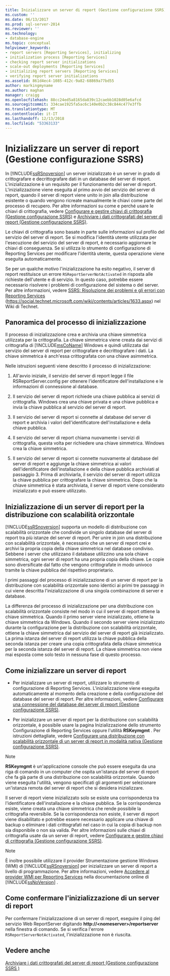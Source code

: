 ```yaml
---
title: Inizializzare un server di report (Gestione configurazione SSRS) | Microsoft Docs
ms.custom: ''
ms.date: 06/13/2017
ms.prod: sql-server-2014
ms.reviewer: ''
ms.technology:
- database-engine
ms.topic: conceptual
helpviewer_keywords:
- report servers [Reporting Services], initializing
- initialization process [Reporting Services]
- checking report server initializations
- scale-out deployments [Reporting Services]
- initializing report servers [Reporting Services]
- verifying report server initializations
ms.assetid: 861d4ec4-1085-412c-9a82-68869a77bd55
author: markingmyname
ms.author: maghan
manager: craigg
ms.openlocfilehash: 88cc24ed5a8165da839c12caebb1028d05e6afcd
ms.sourcegitcommit: 334cae1925fa5ac6c140e0b2c38c844c477e3ffb
ms.translationtype: MT
ms.contentlocale: it-IT
ms.lasthandoff: 12/13/2018
ms.locfileid: "53363133"
---
```

# <a name="initialize-a-report-server-ssrs-configuration-manager"></a>Inizializzare un server di report (Gestione configurazione SSRS)
  In [!INCLUDE[ssRSnoversion](../../includes/ssrsnoversion-md.md)] un server inizializzato è un server in grado di crittografare e decrittografare dati in un database del server di report. L'inizializzazione è un requisito per il funzionamento del server di report. L'inizializzazione viene eseguita al primo avvio del servizio del server di report, quando il server di report viene unito in join alla distribuzione esistente o quando vengono ricreate manualmente le chiavi come parte del processo di recupero. Per altre informazioni su come e perché usare le chiavi di crittografia, vedere [Configurare e gestire chiavi di crittografia &#40;Gestione configurazione SSRS&#41;](ssrs-encryption-keys-manage-encryption-keys.md) e [Archiviare i dati crittografati del server di report &#40;Gestione configurazione SSRS&#41;](ssrs-encryption-keys-store-encrypted-report-server-data.md).  
  
 Le chiavi di crittografia sono basate in parte sulle informazioni sul profilo del servizio del server di report. Se si modifica l'identità utente utilizzata per l'esecuzione del servizio del server di report, è necessario aggiornare le chiavi di conseguenza. Se si utilizza lo strumento di configurazione di Reporting Services per modificare l'identità utente, questa operazione viene eseguita automaticamente.  
  
 Se per un qualche motivo l'inizializzazione ha esito negativo, il server di report restituisce un errore `RSReportServerNotActivated` in risposta alle richieste dell'utente e di servizio. In questo caso, potrebbe essere necessario risolvere i problemi di configurazione del sistema o del server. Per altre informazioni, vedere [SSRS: Risoluzione dei problemi e gli errori con Reporting Services](https://social.technet.microsoft.com/wiki/contents/articles/1633.aspx) (https://social.technet.microsoft.com/wiki/contents/articles/1633.aspx) nel Wiki di Technet.  
  
## <a name="overview-of-the-initialization-process"></a>Panoramica del processo di inizializzazione  
 Il processo di inizializzazione crea e archivia una chiave simmetrica utilizzata per la crittografia. La chiave simmetrica viene creata dai servizi di crittografia di [!INCLUDE[msCoName](../../includes/msconame-md.md)] Windows e quindi utilizzata dal servizio del server di report per crittografare e decrittografare i dati. La chiave simmetrica è anch'essa crittografata con una chiave asimmetrica.  
  
 Nelle istruzioni seguenti viene descritto il processo di inizializzazione:  
  
1.  All'avvio iniziale, il servizio del server di report legge il file RSReportServer.config per ottenere l'identificatore dell'installazione e le informazioni di connessione al database.  
  
2.  Il servizio del server di report richiede una chiave pubblica ai servizi di crittografia. Windows crea una chiave privata e una chiave pubblica e invia la chiave pubblica al servizio del server di report.  
  
3.  Il servizio del server di report si connette al database del server di report e archivia i valori dell'identificatore dell'installazione e della chiave pubblica.  
  
4.  Il servizio del server di report chiama nuovamente i servizi di crittografia, questa volta per richiedere una chiave simmetrica. Windows crea la chiave simmetrica.  
  
5.  Il servizio del server di report si connette nuovamente al database del server di report e aggiunge la chiave simmetrica ai valori dell'identificatore dell'installazione e della chiave pubblica archiviati al passaggio 3. Prima di archiviarla, il servizio del server di report utilizza la chiave pubblica per crittografare la chiave simmetrica. Dopo che la chiave simmetrica è stata archiviata, il server di report viene considerato inizializzato e può essere utilizzato.  
  
## <a name="initializing-a-report-server-for-scale-out-deployment"></a>Inizializzazione di un server di report per la distribuzione con scalabilità orizzontale  
 [!INCLUDE[ssRSnoversion](../../includes/ssrsnoversion-md.md)] supporta un modello di distribuzione con scalabilità orizzontale che condivide un singolo database del server di report tra più istanze del server di report. Per unire in join una distribuzione con scalabilità orizzontale, è necessario che un server di report crei e archivi la propria copia della chiave simmetrica nel database condiviso. Sebbene i server che utilizzano il database utilizzino una sola chiave simmetrica, ogni server di report ha una propria copia della chiave. Le copie sono diversificate dal fatto che vengono crittografate in modo univoco tramite la chiave pubblica del rispettivo proprietario.  
  
 I primi passaggi del processo di inizializzazione di un server di report per la distribuzione con scalabilità orizzontale sono identici ai primi tre passaggi in cui viene descritta l'inizializzazione di una singola combinazione di server e database.  
  
 La differenza del processo di inizializzazione per una distribuzione con scalabilità orizzontale consiste nel modo in cui il server di report ottiene la chiave simmetrica. Quando il primo server viene inizializzato, ottiene la chiave simmetrica da Windows. Quando il secondo server viene inizializzato durante la configurazione per la distribuzione con scalabilità orizzontale, ottiene la chiave simmetrica dal servizio del server di report già inizializzato. La prima istanza del server di report utilizza la chiave pubblica della seconda istanza per creare una copia crittografata della chiave simmetrica per la seconda istanza del server di report. La chiave simmetrica non viene mai esposta come solo testo in nessuna fase di questo processo.  
  
## <a name="how-to-initialize-a-report-server"></a>Come inizializzare un server di report  
  
-   Per inizializzare un server di report, utilizzare lo strumento di configurazione di Reporting Services. L'inizializzazione viene eseguita automaticamente al momento della creazione e della configurazione del database del server di report. Per altre informazioni, vedere [Configurare una connessione del database del server di report &#40;Gestione configurazione SSRS&#41;](../../sql-server/install/configure-a-report-server-database-connection-ssrs-configuration-manager.md).  
  
-   Per inizializzare un server di report per la distribuzione con scalabilità orizzontale, è possibile usare la pagina Inizializzazione dello strumento Configurazione di Reporting Services oppure l'utilità **RSKeymgmt** . Per istruzioni dettagliate, vedere [Configurare una distribuzione con scalabilità orizzontale di un server di report in modalità nativa &#40;Gestione configurazione SSRS&#41;](configure-a-native-mode-report-server-scale-out-deployment.md).  
  
> [!NOTE]  
>  **RSKeymgmt** è un'applicazione console che può essere eseguita da una riga di comando in un computer che ospita un'istanza del server di report che fa già parte di una distribuzione con scalabilità orizzontale. Quando viene eseguita l'utilità, vengono specificati gli argomenti per selezionare un'istanza remota del server di report che si desidera inizializzare.  
  
 Il server di report viene inizializzato solo se esiste una corrispondenza tra l'identificatore dell'installazione e la chiave pubblica. Se la corrispondenza esiste, viene creata una chiave simmetrica che rende possibile la crittografia reversibile. Se la corrispondenza non esiste, il server di report viene disabilitato e potrebbe essere necessario applicare una chiave di backup o eliminare i dati crittografati nel caso in cui la copia di backup non sia disponibile o non sia valida. Per altre informazioni sulle chiavi di crittografia usate da un server di report, vedere [Configurare e gestire chiavi di crittografia &#40;Gestione configurazione SSRS&#41;](ssrs-encryption-keys-manage-encryption-keys.md).  
  
> [!NOTE]  
>  È inoltre possibile utilizzare il provider Strumentazione gestione Windows (WMI) di [!INCLUDE[ssRSnoversion](../../includes/ssrsnoversion-md.md)] per inizializzare un server di report a livello di programmazione. Per altre informazioni, vedere [Accedere al provider WMI per Reporting Services](../tools/access-the-reporting-services-wmi-provider.md) nella documentazione online di [!INCLUDE[ssNoVersion](../../includes/ssnoversion-md.md)] .  
  
## <a name="how-to-confirm-a-report-server-initialization"></a>Come confermare l'inizializzazione di un server di report  
 Per confermare l'inizializzazione di un server di report, eseguire il ping del servizio Web ReportServer digitando **http://\<nomeserver>/reportserver** nella finestra di comando. Se si verifica l'errore `RSReportServerNotActivated`, l'inizializzazione non è riuscita.  
  
## <a name="see-also"></a>Vedere anche  
 [Archiviare i dati crittografati del server di report &#40;Gestione configurazione SSRS &#41;](ssrs-encryption-keys-store-encrypted-report-server-data.md)  
  
  
